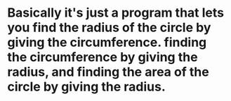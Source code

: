 # Basically it's just a program that lets you find the radius of the circle by giving the circumference. finding the circumference by giving the radius, and finding the area of the circle by giving the radius.
